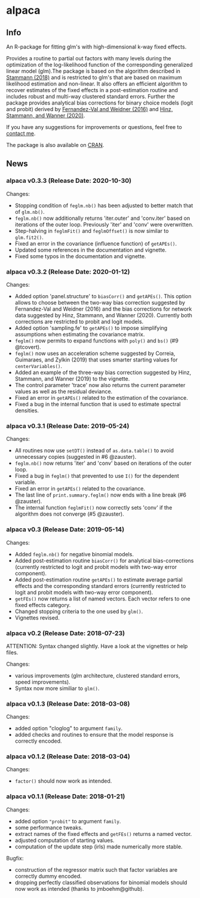 # alpaca

## Info
An R-package for fitting glm's with high-dimensional k-way fixed effects.

Provides a routine to partial out factors with many levels during the optimization of the log-likelihood function of the corresponding generalized linear model (glm).The package is based on the algorithm described in [Stammann (2018)](https://arxiv.org/abs/1707.01815) and is restricted to glm's that are based on maximum likelihood estimation and non-linear. It also offers an efficient algorithm to recover estimates of the fixed effects in a post-estimation routine and includes robust and multi-way clustered standard errors. Further the package provides analytical bias corrections for binary choice models (logit and probit) derived by [Fernandez-Val and Weidner (2016)](https://www.sciencedirect.com/science/article/pii/S0304407615002997) and [Hinz, Stammann, and Wanner (2020)](https://arxiv.org/pdf/2004.12655.pdf).

If you have any suggestions for improvements or questions, feel free to [contact me](mailto:Amrei.Stammann@hhu.de).

The package is also available on [CRAN](https://cran.r-project.org/package=alpaca).

## News

### alpaca v0.3.3 (Release Date: 2020-10-30)

Changes:

* Stopping condition of `feglm.nb()` has been adjusted to better match that of `glm.nb()`.
* `feglm.nb()` now additionally returns 'iter.outer' and 'conv.iter' based on iterations of the outer loop. Previously 'iter' and 'conv' were overwritten.
* Step-halving in `feglmFit()` and `feglmOffset()` is now similar to `glm.fit2()`.
* Fixed an error in the covariance (influence function) of `getAPEs()`.
* Updated some references in the documentation and vignette.
* Fixed some typos in the documentation and vignette.

### alpaca v0.3.2 (Release Date: 2020-01-12)

Changes:

* Added option 'panel.structure' to `biasCorr()` and `getAPEs()`. This option allows to choose between the two-way bias correction suggested by Fernandez-Val and Weidner (2016) and the bias corrections for network data suggested by Hinz, Stammann, and Wanner (2020). Currently both corrections are restricted to probit and logit models.
* Added option 'sampling.fe' to `getAPEs()` to impose simplifying assumptions when estimating the covariance matrix.
* `feglm()` now permits to expand functions with `poly()` and `bs()` (#9 @tcovert).
* `feglm()` now uses an acceleration scheme suggested by Correia, Guimaraes, and Zylkin (2019) that uses smarter starting values for `centerVariables()`.
* Added an example of the three-way bias correction suggested by Hinz, Stammann, and Wanner (2019) to the vignette.
* The control parameter 'trace' now also returns the current parameter values as well as the residual deviance.
* Fixed an error in `getAPEs()` related to the estimation of the covariance.
* Fixed a bug in the internal function that is used to estimate spectral densities.

### alpaca v0.3.1 (Release Date: 2019-05-24)

Changes:

* All routines now use `setDT()` instead of `as.data.table()` to avoid unnecessary copies (suggested in #6 @zauster).
* `feglm.nb()` now returns 'iter' and 'conv' based on iterations of the outer loop.
* Fixed a bug in `feglm()` that prevented to use `I()` for the dependent variable.
* Fixed an error in `getAPEs()` related to the covariance.
* The last line of `print.summary.feglm()` now ends with a line break (#6 @zauster).
* The internal function `feglmFit()` now correctly sets 'conv' if the algorithm does not converge (#5 @zauster).

### alpaca v0.3 (Release Date: 2019-05-14)

Changes:

* Added `feglm.nb()` for negative binomial models.
* Added post-estimation routine `biasCorr()` for analytical bias-corrections (currently restricted to logit and probit models with two-way error component).
* Added post-estimation routine `getAPEs()` to estimate average partial effects and the corresponding standard errors (currently restricted to logit and probit models with two-way error component).
* `getFEs()` now returns a list of named vectors. Each vector refers to one fixed effects category.
* Changed stopping criteria to the one used by `glm()`.
* Vignettes revised.

### alpaca v0.2 (Release Date: 2018-07-23)

ATTENTION: Syntax changed slightly. Have a look at the vignettes or help files.

Changes:

* various improvements (glm architecture, clustered standard errors, speed improvements).
* Syntax now more similiar to `glm()`.

### alpaca v0.1.3 (Release Date: 2018-03-08)

Changes:

* added option "cloglog" to argument `family`.
* added checks and routines to ensure that the model response is correctly encoded.

### alpaca v0.1.2 (Release Date: 2018-03-04)

Changes:

* `factor()` should now work as intended.

### alpaca v0.1.1 (Release Date: 2018-01-21)

Changes:

* added option `"probit"` to argument `family`.
* some performance tweaks.
* extract names of the fixed effects and `getFEs()` returns a named vector.
* adjusted computation of starting values.
* computation of the update step (irls) made numerically more stable.


Bugfix:

* construction of the regressor matrix such that factor variables are correctly dummy encoded.
* dropping perfectly classified observations for binomial models should now work as intended (thanks to jmboehm@github).
